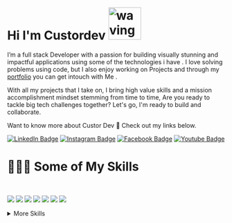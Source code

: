 # Hi I'm Custordev <img src="https://media.tenor.com/SNL9_xhZl9oAAAAi/waving-hand-joypixels.gif" alt="waving hand" width='75' height='75'/>

I’m a full stack Developer with a passion for building visually stunning and impactful applications using some of the technologies i have . I love solving problems using code, but I also enjoy working on Projects and  through my [portfolio]((https://custor-dev.vercel.app/)) you can get intouch with Me .

With all my projects that I take on, I bring high value skills and  a mission accomplishment mindset stemming from time to time, Are you ready to tackle big tech challenges together? Let's go, I'm ready to build and collaborate.

Want to know more about Custor Dev 💖 Check out my links below.

[![LinkedIn Badge](https://img.shields.io/badge/LinkedIn-informational?style=flat&logo=linkedin&logoColor=white&color=0D76A8)](https://www.linkedin.com/in/custor-dev-ian-sebugenyi-119059275/)
[![Instagram Badge](https://img.shields.io/badge/Instagram-informational?style=flat&logo=instagram&logoColor=white&color=E1306C)](https://www.instagram.com/custordev/)
[![Facebook Badge](https://img.shields.io/badge/facebook-informational?style=flat&logo=facebook&logoColor=white&color=0D76A8)](https://www.facebook.com/ian.custor)
[![Youtube Badge](https://img.shields.io/badge/youtube-informational?style=flat&logo=youtube&logoColor=white&color=E1306C)](https://www.youtube.com/@custorDev)





# 👨🏻‍💻 Some of My Skills
<br>

![](https://img.shields.io/badge/Code-JavaScript-informational?style=flat&logo=JavaScript&logoColor=white&color=1f6feb)
![](https://img.shields.io/badge/Code-React-informational?style=flat&logo=react&logoColor=white&color=1f6feb)
![](https://img.shields.io/badge/Code-ReactNative-informational?style=flat&logo=React&logoColor=white&color=1f6feb)
![](https://img.shields.io/badge/Code-TypeScript-informational?style=flat&logo=TypeScript&logoColor=white&color=1f6feb)
![](https://img.shields.io/badge/Code-Redux-informational?style=flat&logo=Redux&logoColor=white&color=1f6feb)
![](https://img.shields.io/badge/Code-Node.JS-informational?style=flat&logo=nodedotjs&logoColor=white&color=1f6feb)
![](https://img.shields.io/badge/Workflows-GitHub-informational?style=flat&logo=github&logoColor=white&color=1f6feb)
<br>
<details>
<summary>More Skills</summary>
<br><br>

![](https://img.shields.io/badge/Code-MongoDB-informational?style=flat&logo=MongoDB&logoColor=white&color=712cf9)
![](https://img.shields.io/badge/Code-HTML5-informational?style=flat&logo=html5&logoColor=white&color=712cf9)
![](https://img.shields.io/badge/Code-Android-informational?style=flat&logo=android&logoColor=white&color=712cf9)
![](https://img.shields.io/badge/Style-CSS-informational?style=flat&logo=css3&logoColor=white&color=712cf9)
![](https://img.shields.io/badge/Tools-Expo-informational?style=flat&logo=expo&logoColor=white&color=712cf9)
![](https://img.shields.io/badge/Tools-AndroidStudio-informational?style=flat&logo=androidstudio&logoColor=white&color=712cf9)
![](https://img.shields.io/badge/Tools-GooglePlay-informational?style=flat&logo=googleplay&logoColor=white&color=712cf9)
  ![](https://img.shields.io/badge/Tools-AppStore-informational?style=flat&logo=appstore&logoColor=white&color=712cf9)
![](https://img.shields.io/badge/Style-Tailwind-informational?style=flat&logo=Tailwind-CSS&logoColor=white&color=712cf9)
![](https://img.shields.io/badge/Style-Sass-informational?style=flat&logo=Sass&logoColor=white&color=712cf9)
![](https://img.shields.io/badge/Tools-NPM-informational?style=flat&logo=npm&logoColor=white&color=712cf9)
![](https://img.shields.io/badge/Tools-Yarn-informational?style=flat&logo=yarn&logoColor=white&color=712cf9)
![](https://img.shields.io/badge/Tools-Postman-informational?style=flat&logo=Postman&logoColor=white&color=712cf9)
![](https://img.shields.io/badge/Tools-GitHub-informational?style=flat&logo=GitHub&logoColor=white&color=712cf9)
![](https://img.shields.io/badge/Tools-Docker-informational?style=flat&logo=docker&logoColor=white&color=712cf9)
  ![](https://img.shields.io/badge/Code-JSON-informational?style=flat&logo=json&logoColor=white&color=712cf9)
     ![](https://img.shields.io/badge/Tools-CreateReactApp-informational?style=flat&logo=createreactapp&logoColor=white&color=712cf9)



<br>

- 🔭 I’m currently working on ...
- 🌱 I’m currently learning ...
- 👯 I’m looking to collaborate on ...
- 🤔 I’m looking for help with ...
- 💬 Ask me about ...
- 📫 How to reach me: ...
- 😄 Pronouns: ...
- ⚡ Fun fact: ...
-->
